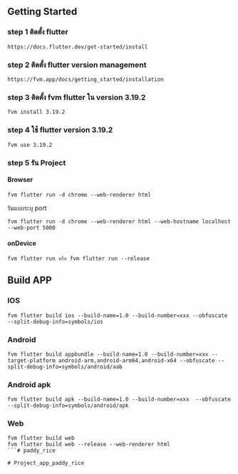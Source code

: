 ## Getting Started

### step 1 ติดตั้ง flutter
```
https://docs.flutter.dev/get-started/install
```

### step 2 ติดตั้ง flutter version management
```
https://fvm.app/docs/getting_started/installation
```

### step 3 ติดตั้ง fvm flutter ใน version 3.19.2
```
fvm install 3.19.2
```

### step 4 ใช้ flutter version 3.19.2
```
fvm use 3.19.2
```
### step 5 รัน Project
#### Browser
```
fvm flutter run -d chrome --web-renderer html
```

รันแบบระบุ port
```
fvm flutter run -d chrome --web-renderer html --web-hostname localhost --web-port 5000
```

#### onDevice
```
fvm flutter run หรือ fvm flutter run --release
```

## Build APP

### IOS
```
fvm flutter build ios --build-name=1.0 --build-number=xxx --obfuscate --split-debug-info=symbols/ios
```

### Android
```
fvm flutter build appbundle --build-name=1.0 --build-number=xxx --target-platform android-arm,android-arm64,android-x64 --obfuscate --split-debug-info=symbols/android/aab
```

### Android apk
```
fvm flutter build apk --build-name=1.0 --build-number=xxx  --obfuscate --split-debug-info=symbols/android/apk
```

### Web
```
fvm flutter build web
fvm flutter build web --release --web-renderer html
```#   p a d d y _ r i c e  
 #   P r o j e c t _ a p p _ p a d d y _ r i c e  
 